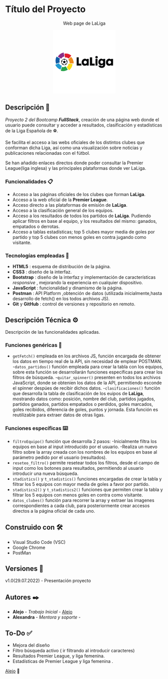 # Título del Proyecto

<p align="center" fontweight="bold">Web page de LaLiga</p>
<p align="center">
    <img src="https://github.com/AlejoAcle/Proyecto_2/blob/master/images/laliga-h-600x600.png" alt="img LaLiga" widht="200px" height="200px">
</p>

## Descripción 🚀

_Proyecto 2 del Bootcamp **FullStack**_, creación de una página web donde el usuario puede consultar y acceder a resultados, clasificación y estadísticas de la Liga Española de ⚽.

Se facilita el acceso a las webs oficiales de los distintos clubes que conforman dicha Liga, así como una visualización sobre noticias y publicaciones relacionadas con el fútbol.

Se han añadido enlaces directos donde poder consultar la Premier League(liga inglesa) y las principales plataformas donde ver LaLiga.


### Funcionalidades 📋

- Acceso a las páginas oficiales de los clubes que forman **LaLiga**.
- Acceso a la web oficial de la **Premier League**.
- Acceso directo a las plataformas de emisión de **LaLiga**.
- Acceso a la clasificación general de los equipos.
- Acceso a los resultados de todos los partidos de **LaLiga**. Pudiendo aplicar filtros en base al equipo, y los resultados del mismo: ganados, empatados o derrotas.
- Acceso a tablas estadísticas; top 5 clubes mayor media de goles por partido y top 5 clubes con menos goles en contra jugando como visitante.


### Tecnologías empleadas 🔧

- **HTML5** : esquema de distribución de la página.
- **CSS3** : diseño de la interfaz.
- **Bootstrap** : diseño de la interfaz y implementación de características *responsive* , mejorando la experiencia en cualquier dispositivo.
- **JavaScript** : funcionalidad y dinamismo de la página.
- **Postman** : API Platform ,obtención de datos (utilizada inicialmente,hasta desarrollo de fetch() en los todos archivos JS).
- **Git** y **GitHub** : control de versiones y repositorio en remoto.



## Descripción Técnica ⚙️

Descripción de las funcionalidades aplicadas.

### Funciones genéricas 🔩

- `getFetch()` empleada en los archivos JS, función encargada de obtener los datos en tiempo real de la API, sin necesidad de emplear POSTMAN.
-`datos_partidos()` función empleada para crear la tabla con los equipos, sobre esta función se desarrollarán funciones específicas para crear los filtros de búsqueda.
-`quitar_spinner()` presenten en todos los archivos JavaScript, donde se obtenien los datos de la API, permitiendo esconde el spinner despúes de recibir dichos datos.
-`clasificaciones()` función que desarrolla la tabla de clasificación de los euipos de **LaLiga**, mostrando datos como: posición, nombre del club, partidos jugados, partidos ganados, partidos empatados o perdidos, goles marcados, goles recibidos, diferencia de goles, puntos y jornada. Esta función es reutilizable para extraer datos de otras ligas.


### Funciones específicas ⌨️

- `filtroEquipo()` función que desarrolla 2 pasos:
    -Inicialmente filtra los equipos en base al input introducido por el usuario.
    -Realiza un nuevo filtro sobre la array creada con los nombres de los equipos en base al parámetro pedido por el usuario (resultados).
- `reseteo_filtro()` permite resetear todos los filtros, desde el campo de input como los botones para resultados, permitiendo al usuario introducir una nueva búsqueda.
- `stadistics()` y `t_stadistics()` funciones encargadas de crear la tabla y filtrar los 5 equipos con mayor media de goles a favor por partido.
- `stadistics2()` y `t_stadistics2()` funciones que permiten crear la tabla y filtrar los 5 equipos con menos goles en contra como visitante.
- `datos_clubes()` función para recorrer la array y extraer las imagenes correspondientes a cada club, para posteriormente crear accesos directos a la página oficial de cada uno.


## Construido con 🛠️

* Visual Studio Code (VSC)
* Google Chrome
* PostMan


## Versiones 📌

v1.0(29.07.2022) - Presentación proyecto


## Autores ✒️

* **Alejo** - *Trabajo Inicial* - [Alejo](https://github.com/AlejoAcle)
* **Alexandra** - *Mentora y soporte* - 


## To-Do ✅

- Mejora del diseño
- Filtro búsqueda activo ( ir filtrando al introducir caracteres)
- Resultados Premier League, y liga femenina.
- Estadísticas de Premier League y liga femenina .





[Alejo](https://github.com/AlejoAcle) 🦖​
